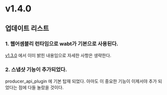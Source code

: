 # v1.4.0

## 업데이트 리스트

### 1. 웹어셈블리 런타임으로 wabt가 기본으로 사용된다.

[v1.3.0](v1.3.0.md) 에서 이미 밝힌 내용임으로 자세한 사항은 생략한다.

### 2. 스냅샷 기능이 추가되었다.

producer\_api\_plugin 에 기본 탑재 되었다. 아마도 이 중요한 기능이 이제서야 추가 되었다는 점에 다들 놀랐을 것이다. 

